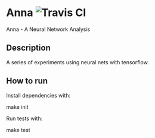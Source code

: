 # Anna <img src="https://travis-ci.org/jpbottaro/anna.svg?branch=master" alt="Travis CI">

Anna - A Neural Network Analysis

## Description

A series of experiments using neural nets with tensorflow.

## How to run

Install dependencies with:

make init

Run tests with:

make test
